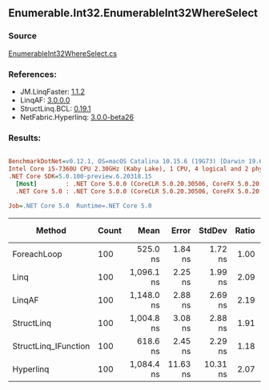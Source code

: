 ﻿## Enumerable.Int32.EnumerableInt32WhereSelect

### Source
[EnumerableInt32WhereSelect.cs](../LinqBenchmarks/Enumerable/Int32/EnumerableInt32WhereSelect.cs)

### References:
- JM.LinqFaster: [1.1.2](https://www.nuget.org/packages/JM.LinqFaster/1.1.2)
- LinqAF: [3.0.0.0](https://www.nuget.org/packages/LinqAF/3.0.0.0)
- StructLinq.BCL: [0.19.1](https://www.nuget.org/packages/StructLinq.BCL/0.19.1)
- NetFabric.Hyperlinq: [3.0.0-beta26](https://www.nuget.org/packages/NetFabric.Hyperlinq/3.0.0-beta26)

### Results:
``` ini

BenchmarkDotNet=v0.12.1, OS=macOS Catalina 10.15.6 (19G73) [Darwin 19.6.0]
Intel Core i5-7360U CPU 2.30GHz (Kaby Lake), 1 CPU, 4 logical and 2 physical cores
.NET Core SDK=5.0.100-preview.6.20318.15
  [Host]        : .NET Core 5.0.0 (CoreCLR 5.0.20.30506, CoreFX 5.0.20.30506), X64 RyuJIT
  .NET Core 5.0 : .NET Core 5.0.0 (CoreCLR 5.0.20.30506, CoreFX 5.0.20.30506), X64 RyuJIT

Job=.NET Core 5.0  Runtime=.NET Core 5.0  

```
|               Method | Count |       Mean |    Error |   StdDev | Ratio | RatioSD |  Gen 0 | Gen 1 | Gen 2 | Allocated |
|--------------------- |------ |-----------:|---------:|---------:|------:|--------:|-------:|------:|------:|----------:|
|          ForeachLoop |   100 |   525.0 ns |  1.84 ns |  1.72 ns |  1.00 |    0.00 | 0.0191 |     - |     - |      40 B |
|                 Linq |   100 | 1,096.1 ns |  2.25 ns |  1.99 ns |  2.09 |    0.01 | 0.0763 |     - |     - |     160 B |
|               LinqAF |   100 | 1,148.0 ns |  2.88 ns |  2.69 ns |  2.19 |    0.01 | 0.0191 |     - |     - |      40 B |
|           StructLinq |   100 | 1,004.8 ns |  3.08 ns |  2.88 ns |  1.91 |    0.01 | 0.0191 |     - |     - |      40 B |
| StructLinq_IFunction |   100 |   618.6 ns |  2.45 ns |  2.29 ns |  1.18 |    0.01 | 0.0191 |     - |     - |      40 B |
|            Hyperlinq |   100 | 1,084.4 ns | 11.63 ns | 10.31 ns |  2.07 |    0.02 | 0.0191 |     - |     - |      40 B |
